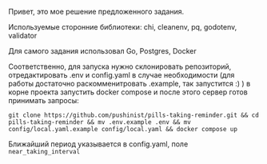Привет, это мое решение предложенного задания.

Используемые сторонние библиотеки: chi, cleanenv, pq, godotenv, validator

Для самого задания использовал Go, Postgres, Docker

Соответственно, для запуска нужно склонировать репозиторий, отредактировать .env и config.yaml в случае необходимости (для работы достаточно раскомменитровать .example, так запустится :) ) в корне проекта запустить docker compose и после этого сервер готов принимать запросы:

`git clone https://github.com/pushinist/pills-taking-reminder.git && cd pills-taking-reminder && mv .env.example .env && mv config/local.yaml.example config/local.yaml && docker compose up`

Ближайший период указывается в config.yaml, поле `near_taking_interval`

